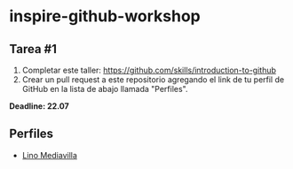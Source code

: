 # inspire-github-workshop

## Tarea #1
1. Completar este taller: https://github.com/skills/introduction-to-github
2. Crear un pull request a este repositorio agregando el link de tu perfil de GitHub en la lista de abajo llamada "Perfiles".

**Deadline: 22.07**

## Perfiles
- [Lino Mediavilla](https://github.com/linomp)



